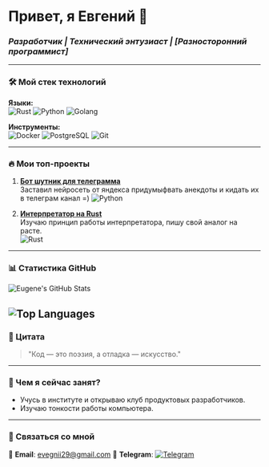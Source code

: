 # Привет, я Евгений 👋  
### *Разработчик | Технический энтузиаст | [Разносторонний программист]*

---

### 🛠️ Мой стек технологий  
**Языки:**  
![Rust](https://img.shields.io/badge/-Rust-000000?style=flat&logo=rust](https://c0.klipartz.com/pngpicture/114/914/gratis-png-lenguaje-de-programacion-de-oxido-logotipo-de-la-maquina-de-aprendizaje-haskell-cangrejo.png))
![Python](https://img.shields.io/badge/-Python-3776AB?style=flat&logo=python](https://lh5.googleusercontent.com/brLL_Cjt27_7cecWGylb_WwZjSLNfGwDHjDaNoGTXuJsaqRFg-YQXarbxhNQexc-NxPPPSat7w04l1ShLNpTRzfJixtMg27MfPtK_ZGEFw9T-OHZFS-tR_RPk3xDvcNTUasTLLVXt2_MyJzZpM5L3OhTtyHv5Y_WgxaWnNa6aHB8VudH_yoGiQv3MagICq3bTJGUDg))
![Golang](https://encrypted-tbn0.gstatic.com/images?q=tbn:ANd9GcQTRMW3hxV4YIijHYbqlpjqleh3hdZFz_QoAw&s)

**Инструменты:**  
![Docker](https://img.shields.io/badge/-Docker-2496ED?style=flat&logo=docker)
![PostgreSQL](https://img.shields.io/badge/-PostgreSQL-4169E1?style=flat&logo=postgresql)
![Git](https://img.shields.io/badge/-Git-F05032?style=flat&logo=git)  

---

### 🔥 Мои топ-проекты  
1. **[Бот шутник для телеграмма](https://github.com/EvgeniiAndronov/AirflowBotApiYandexGPT)**  
   Заставил нейросеть от яндекса придумыфвать анекдоты и кидать их в телеграм канал =)
   ![Python](https://img.shields.io/badge/-Python-3776AB)

2. **[Интерпретатор на Rust](https://github.com/EvgeniiAndronov/interpretator)**  
   Изучаю принцип работы интерпретатора, пишу свой аналог на расте.  
   ![Rust](https://img.shields.io/badge/-Rust-000000)  

---

### 📊 Статистика GitHub  
![Eugene's GitHub Stats](https://github-readme-stats.vercel.app/api?username=EvgeniiAndronov&show_icons=true&theme=radical&hide_border=true&hide_title=true)

![Top Languages](https://github-readme-stats.vercel.app/api/top-langs/?username=EvgeniiAndronov&layout=compact&theme=radical&hide_border=true&hide=Jupyter,HTML,Makefile&langs_count=4)
---

### 💬 Цитата  
> "Код — это поэзия, а отладка — искусство."  

---

### 🎯 Чем я сейчас занят?  
- Учусь в институте и открываю клуб продуктовых разработчиков.
- Изучаю тонкости работы компьютера.

---

### 🤝 Связаться со мной  
📧 **Email**: evegnii29@gmail.com
💬 **Telegram**: [![Telegram](https://img.shields.io/badge/-Telegram-0088cc?style=flat&logo=telegram)](https://t.me/evgeniiandronov) 
